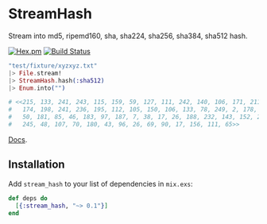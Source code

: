 StreamHash
==
Stream into md5, ripemd160, sha, sha224, sha256, sha384, sha512 hash.

[![Hex.pm](https://img.shields.io/hexpm/v/stream_hash.svg)](https://hex.pm/packages/stream_hash)
[![Build Status](https://travis-ci.org/ne-sachirou/stream_hash.svg?branch=master)](https://travis-ci.org/ne-sachirou/stream_hash)

```elixir
"test/fixture/xyzxyz.txt"
|> File.stream!
|> StreamHash.hash(:sha512)
|> Enum.into("")

# <<215, 133, 241, 243, 115, 159, 59, 127, 111, 242, 140, 106, 171, 211, 130, 48,
#   174, 198, 241, 236, 195, 112, 105, 150, 106, 133, 78, 249, 2, 178, 132, 254,
#   50, 181, 85, 46, 183, 97, 187, 7, 38, 17, 26, 188, 232, 143, 152, 210, 71, 54,
#   245, 48, 107, 70, 180, 43, 96, 26, 69, 90, 17, 156, 111, 65>>
```

[Docs](https://hexdocs.pm/stream_hash/).

Installation
--
Add `stream_hash` to your list of dependencies in `mix.exs`:

```elixir
def deps do
  [{:stream_hash, "~> 0.1"}]
end
```
